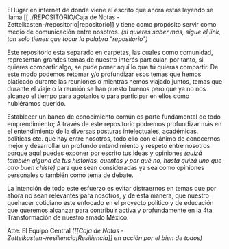 El lugar en internet de donde viene el escrito que ahora estas leyendo se llama [[../REPOSITORIO/Caja de Notas -Zettelkasten-/repositorio|repositorio]]
y tiene como propósito servir como medio de comunicación entre nosotros.
*(si quieres saber más, sigue el link, tan solo tienes que tocar la palabra "repositorio")* 

Este repositorio esta separado en carpetas, las cuales como comunidad, representan grandes temas de nuestro interés particular, por tanto, si quieres compartir algo, se pude poner aquí lo que tú quieras compartir. 
De este modo podemos retomar y/o profundizar esos temas que hemos platicado durante las reuniones o mientras hemos viajado juntos, temas que durante el viaje o la reunión se han puesto buenos pero que ya no nos alcanzo el tiempo para agotarlos o para participar en ellos como hubiéramos querido.

Establecer un banco de conocimiento común es parte fundamental de todo emprendimiento; A través de este repositorio podremos profundizar más en el entendimiento de la diversas posturas intelectuales, académicas, políticas etc. que hay entre nosotros, todo ello con el ánimo de conocernos mejor y desarrollar un profundo entendimiento y respeto entre nosotros porque aquí puedes exponer por escrito tus ideas y opiniones *(quizá también alguna de tus historias, cuentos y por qué no, hasta quizá uno que otro buen chiste)* para que sean consideradas ya sea como opiniones personales o también como tema de debate.

La intención de todo este esfuerzo es evitar distraernos en temas que por ahora no sean relevantes para nosotros, y de esta manera, que nuestro quehacer cotidiano este enfocado en el proyecto político y de educación que queremos alcanzar para contribuir activa y profundamente en la 4ta Transformación de nuestro amado México.

Atte: El Equipo Central 
*([[Caja de Notas -Zettelkasten-/resiliencia|Resiliencia]] en acción por el bien de todos)*